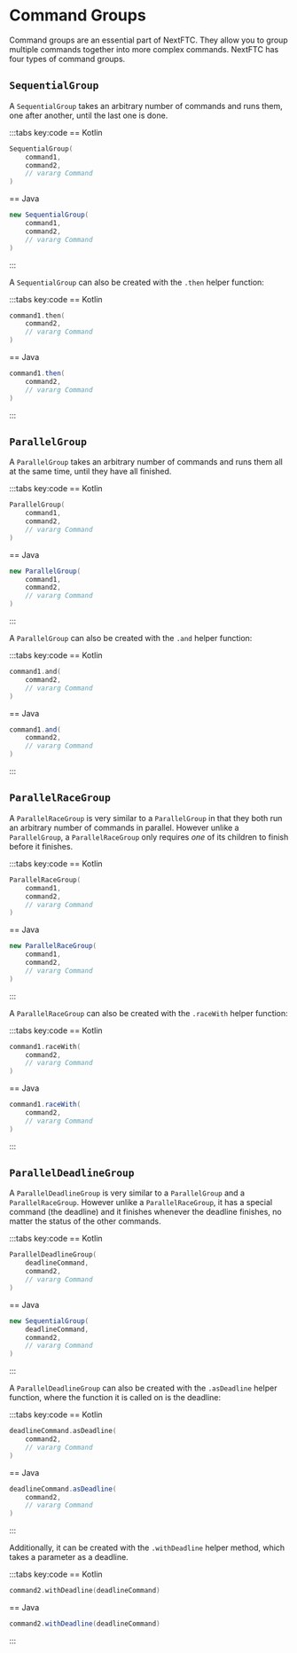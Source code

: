# Command Groups

Command groups are an essential part of NextFTC. They allow you to group multiple commands together into more complex commands. NextFTC has four types of command groups.

## `SequentialGroup`

A `SequentialGroup` takes an arbitrary number of commands and runs them, one after another, until the last one is done.

:::tabs key:code
== Kotlin

```kotlin
SequentialGroup(
    command1,
    command2,
    // vararg Command
)
```

== Java

```java
new SequentialGroup(
    command1,
    command2,
    // vararg Command
)
```

:::

A `SequentialGroup` can also be created with the `.then` helper function:

:::tabs key:code
== Kotlin

```kotlin
command1.then(
    command2,
    // vararg Command
)
```

== Java

```java
command1.then(
    command2,
    // vararg Command
)
```

:::

## `ParallelGroup`

A `ParallelGroup` takes an arbitrary number of commands and runs them all at the same time, until they have all finished.

:::tabs key:code
== Kotlin

```kotlin
ParallelGroup(
    command1,
    command2,
    // vararg Command
)
```

== Java

```java
new ParallelGroup(
    command1,
    command2,
    // vararg Command
)
```

:::

A `ParallelGroup` can also be created with the `.and` helper function:

:::tabs key:code
== Kotlin

```kotlin
command1.and(
    command2,
    // vararg Command
)
```

== Java

```java
command1.and(
    command2,
    // vararg Command
)
```

:::

## `ParallelRaceGroup`

A `ParallelRaceGroup` is very similar to a `ParallelGroup` in that they both run an arbitrary number of commands in parallel. However unlike a `ParallelGroup`, a `ParallelRaceGroup` only requires *one* of its children to finish before it finishes.

:::tabs key:code
== Kotlin

```kotlin
ParallelRaceGroup(
    command1,
    command2,
    // vararg Command
)
```

== Java

```java
new ParallelRaceGroup(
    command1,
    command2,
    // vararg Command
)
```

:::

A `ParallelRaceGroup` can also be created with the `.raceWith` helper function:

:::tabs key:code
== Kotlin

```kotlin
command1.raceWith(
    command2,
    // vararg Command
)
```

== Java

```java
command1.raceWith(
    command2,
    // vararg Command
)
```

:::

## `ParallelDeadlineGroup`

A `ParallelDeadlineGroup` is very similar to a `ParallelGroup` and a `ParallelRaceGroup`. However unlike a `ParallelRaceGroup`, it has a special command (the deadline) and it finishes whenever the deadline finishes, no matter the status of the other commands.

:::tabs key:code
== Kotlin

```kotlin
ParallelDeadlineGroup(
    deadlineCommand,
    command2,
    // vararg Command
)
```

== Java

```java
new SequentialGroup(
    deadlineCommand,
    command2,
    // vararg Command
)
```

:::

A `ParallelDeadlineGroup` can also be created with the `.asDeadline` helper function, where the function it is called on is the deadline:

:::tabs key:code
== Kotlin

```kotlin
deadlineCommand.asDeadline(
    command2,
    // vararg Command
)
```

== Java

```java
deadlineCommand.asDeadline(
    command2,
    // vararg Command
)
```

:::

Additionally, it can be created with the `.withDeadline` helper method, which takes a parameter as a deadline.

:::tabs key:code
== Kotlin

```kotlin
command2.withDeadline(deadlineCommand)
```

== Java

```java
command2.withDeadline(deadlineCommand)
```

:::
